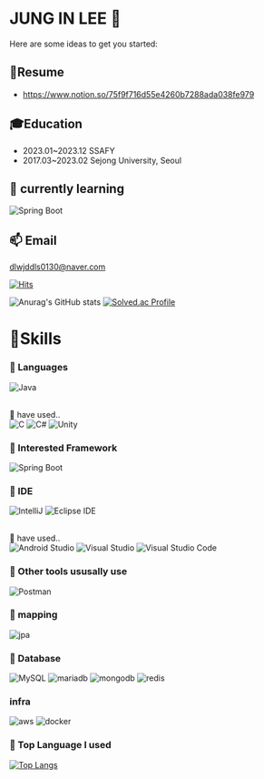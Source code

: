 # JUNG IN LEE 👋

Here are some ideas to get you started:

## 👯Resume
- https://www.notion.so/75f9f716d55e4260b7288ada038fe979

## 🎓Education
- 2023.01~2023.12 SSAFY
- 2017.03~2023.02 Sejong University, Seoul

## 🌱 currently learning
![Spring Boot](https://img.shields.io/badge/springboot-6DB33F?&style=flat-square&logo=springboot&logoColor=white)

## 📫 Email
dlwjddls0130@naver.com




[![Hits](https://hits.seeyoufarm.com/api/count/incr/badge.svg?url=https%3A%2F%2Fgithub.com%2FJungInLee0130&count_bg=%2379C83D&title_bg=%23555555&icon=&icon_color=%23EDE4E4&title=hits&edge_flat=false)](https://hits.seeyoufarm.com)

![Anurag's GitHub stats](https://github-readme-stats.vercel.app/api?username=JungInLee0130&show_icons=true&theme=tokyonight)
[![Solved.ac Profile](http://mazassumnida.wtf/api/v2/generate_badge?boj=dlwjddls0130)](https://solved.ac/dlwjddls0130/)

# 💪Skills
### 💬 Languages
![Java](https://img.shields.io/badge/java-ED8B00?&style=flat-square&logo=openjdk&logoColor=white)

<br> 🤔 have used..<br>
![C](https://img.shields.io/badge/c-A8B9CC?&style=flat-square&logo=C&logoColor=white)
![C#](https://img.shields.io/badge/c%20sharp-239120?&style=flat-square&logo=csharp&logoColor=white)
![Unity](https://img.shields.io/badge/unity-000000?&style=flat-square&logo=unity&logoColor=white)

### 💬 Interested Framework
![Spring Boot](https://img.shields.io/badge/springboot-6DB33F?&style=flat-square&logo=springboot&logoColor=white)

### 💬 IDE
![IntelliJ](https://img.shields.io/badge/intelliJ-0078FF?&style=flat-square&logo=IntelliJ&logoColor=White)
![Eclipse IDE](https://img.shields.io/badge/eclipse%20IDE-2C2255?&style=flat-square&logo=Eclipse%20IDE&logoColor=white)

<br>🤔 have used..<br>
![Android Studio](https://img.shields.io/badge/Android%20Studio-3DDC84.svg?&style=flat-square&logo=android&logoColor=White)
![Visual Studio](https://img.shields.io/badge/Visual%20Studio-5C2D91.svg?&style=flat-square&logo=Visual%20Studio&logoColor=White)
![Visual Studio Code](https://img.shields.io/badge/Visual%20Studio%20Code-007ACC.svg?&style=flat-square&logo=Visual%20Studio%20Code&logoColor=white)

### 💬 Other tools ususally use
![Postman](https://img.shields.io/badge/Postman-FF6C37.svg?&style=flat-square&logo=postman&logoColor=White)

### 💬 mapping
![jpa](https://img.shields.io/badge/jpa-6DB33F.svg?&style=flat-square&logo=springdatajpa&logoColor=white)

### 💬 Database
![MySQL](https://img.shields.io/badge/MySQL-4479A1.svg?&style=flat-square&logo=MySQL&logoColor=white)
![mariadb](https://img.shields.io/badge/mariadb-4479A1.svg?&style=flat-square&logo=mariadb&logoColor=white)
![mongodb](https://img.shields.io/badge/mongodb-13C7A3.svg?&style=flat-square&logo=mongodb&logoColor=white)
![redis](https://img.shields.io/badge/redis-CD0000.svg?&style=flat-square&logo=redis&logoColor=white)

### infra
![aws](https://img.shields.io/badge/aws-E56D29?&style=flat-square&logo=aws&logoColor=white)
![docker](https://img.shields.io/badge/docker-289AFF?&style=flat-square&logo=docker&logoColor=white)

### 💬 Top Language I used
[![Top Langs](https://github-readme-stats.vercel.app/api/top-langs/?username=JungInLee0130)](https://github.com/anuraghazra/github-readme-stats)


<!--
**JungInLee0130/JungInLee0130** is a ✨ _special_ ✨ repository because its `README.md` (this file) appears on your GitHub profile.
- 👯 I’m looking to collaborate on ...
- 🤔 I’m looking for help with ...
- 💬 Ask me about ...
- 😄 Pronouns: ...
- ⚡ Fun fact: ...

### 🔭 Resume:
https://silk-evening-659.notion.site/bf94e55166024adda382536d7360892f
- -->
